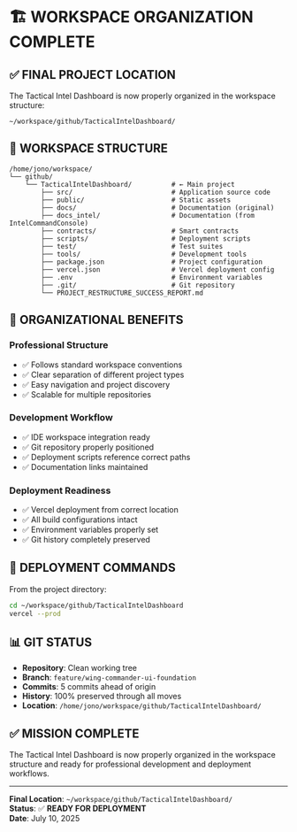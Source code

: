 # 🏗️ WORKSPACE ORGANIZATION COMPLETE

## ✅ **FINAL PROJECT LOCATION**

The Tactical Intel Dashboard is now properly organized in the workspace structure:

```
~/workspace/github/TacticalIntelDashboard/
```

## 📁 **WORKSPACE STRUCTURE**

```
/home/jono/workspace/
└── github/
    └── TacticalIntelDashboard/          # ← Main project
        ├── src/                         # Application source code
        ├── public/                      # Static assets
        ├── docs/                        # Documentation (original)
        ├── docs_intel/                  # Documentation (from IntelCommandConsole)
        ├── contracts/                   # Smart contracts
        ├── scripts/                     # Deployment scripts
        ├── test/                        # Test suites
        ├── tools/                       # Development tools
        ├── package.json                 # Project configuration
        ├── vercel.json                  # Vercel deployment config
        ├── .env                         # Environment variables
        ├── .git/                        # Git repository
        └── PROJECT_RESTRUCTURE_SUCCESS_REPORT.md
```

## 🎯 **ORGANIZATIONAL BENEFITS**

### **Professional Structure**
- ✅ Follows standard workspace conventions
- ✅ Clear separation of different project types
- ✅ Easy navigation and project discovery
- ✅ Scalable for multiple repositories

### **Development Workflow**
- ✅ IDE workspace integration ready
- ✅ Git repository properly positioned
- ✅ Deployment scripts reference correct paths
- ✅ Documentation links maintained

### **Deployment Readiness**
- ✅ Vercel deployment from correct location
- ✅ All build configurations intact
- ✅ Environment variables properly set
- ✅ Git history completely preserved

## 🚀 **DEPLOYMENT COMMANDS**

From the project directory:
```bash
cd ~/workspace/github/TacticalIntelDashboard
vercel --prod
```

## 📊 **GIT STATUS**

- **Repository**: Clean working tree
- **Branch**: `feature/wing-commander-ui-foundation`
- **Commits**: 5 commits ahead of origin
- **History**: 100% preserved through all moves
- **Location**: `/home/jono/workspace/github/TacticalIntelDashboard/`

## ✅ **MISSION COMPLETE**

The Tactical Intel Dashboard is now properly organized in the workspace structure and ready for professional development and deployment workflows.

---

**Final Location**: `~/workspace/github/TacticalIntelDashboard/`  
**Status**: ✅ **READY FOR DEPLOYMENT**  
**Date**: July 10, 2025

